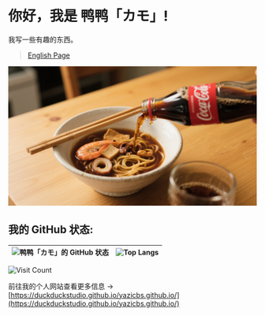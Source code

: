 # 你好，我是 鸭鸭「カモ」!
我写一些有趣的东西。  

> [English Page](https://github.com/DuckDuckStudio/DuckDuckStudio/blob/main/README.md)  

![[AI生成] 面里加可乐](images/AI-面里加可乐.png)

## 我的 GitHub 状态:  
| ![鸭鸭「カモ」的 GitHub 状态](https://github-readme-stats.vercel.app/api?username=DuckDuckStudio&show_icons=true&locale=cn) | ![Top Langs](https://github-readme-stats.vercel.app/api/top-langs/?username=DuckDuckStudio&layout=compact&locale=cn&hide=html,css) |
|-----|-----|

<div id="header">
  <img src="https://komarev.com/ghpvc/?username=DuckDuckStudio&style=for-the-badge&color=blue" alt="Visit Count"/>
</div>

前往我的个人网站查看更多信息 → [https://duckduckstudio.github.io/yazicbs.github.io/](https://duckduckstudio.github.io/yazicbs.github.io/)  
